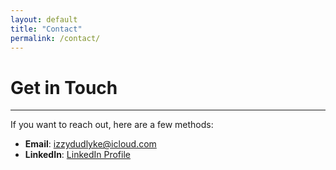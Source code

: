 ```yaml
---
layout: default
title: "Contact"
permalink: /contact/
---
```


# Get in Touch

___

If you want to reach out, here are a few methods:

- **Email**: [izzydudlyke@icloud.com](mailto:izzydudlyke@icloud.com)
- **LinkedIn**: [LinkedIn Profile](https://www.linkedin.com/in/isabel-dudlyke/)
